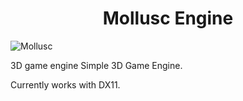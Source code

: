 
<h1 align="center"> Mollusc Engine </h1>


![Mollusc](https://github.com/al3nd3l0n/MolluscEngine/assets/139048689/01ed5937-c77b-4f3c-a67e-4bd1146c5af0)

3D game engine
Simple 3D Game Engine. 

Currently works with DX11.
